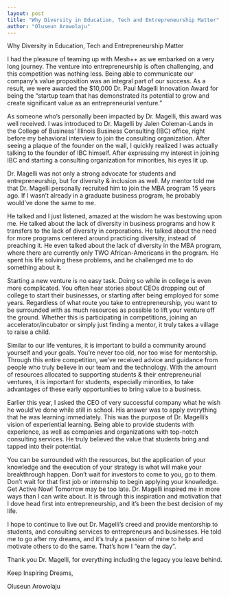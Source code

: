 ```yaml
---
layout: post
title: "Why Diversity in Education, Tech and Entrepreneurship Matter"
author: "Oluseun Arowolaju"
---
```


Why Diversity in Education, Tech and Entrepreneurship Matter

I had the pleasure of teaming up with Mesh++ as we embarked on a very long journey. The venture into entrepreneurship is often challenging, and this competition was nothing less. Being able to communicate our company’s value proposition was an integral part of our success. As a result, we were awarded the $10,000 Dr. Paul Magelli Innovation Award for being the “startup team that has demonstrated its potential to grow and create significant value as an entrepreneurial venture.”

As someone who’s personally been impacted by Dr. Magelli, this award was well received. I was introduced to Dr. Magelli by Jalen Coleman-Lands in the College of Business’ Illinois Business Consulting (IBC) office, right before my behavioral interview to join the consulting organization. After seeing a plaque of the founder on the wall, I quickly realized I was actually talking to the founder of IBC himself. After expressing my interest in joining IBC and starting a consulting organization for minorities, his eyes lit up.

Dr. Magelli was not only a strong advocate for students and entrepreneurship, but for diversity & inclusion as well. My mentor told me that Dr. Magelli personally recruited him to join the MBA program 15 years ago. If I wasn’t already in a graduate business program, he probably would’ve done the same to me.

He talked and I just listened, amazed at the wisdom he was bestowing upon me. He talked about the lack of diversity in business programs and how it transfers to the lack of diversity in corporations. He talked about the need for more programs centered around practicing diversity, instead of preaching it. He even talked about the lack of diversity in the MBA program, where there are currently only TWO African-Americans in the program. He spent his life solving these problems, and he challenged me to do something about it.


Starting a new venture is no easy task. Doing so while in college is even more complicated. You often hear stories about CEOs dropping out of college to start their businesses, or starting after being employed for some years. Regardless of what route you take to entrepreneurship, you want to be surrounded with as much resources as possible to lift your venture off the ground. Whether this is participating in competitions, joining an accelerator/incubator or simply just finding a mentor, it truly takes a village to raise a child.

Similar to our life ventures, it is important to build a community around yourself and your goals. You’re never too old, nor too wise for mentorship. Through this entire competition, we’ve received advice and guidance from people who truly believe in our team and the technology. With the amount of resources allocated to supporting students & their entrepreneurial ventures, it is important for students, especially minorities, to take advantages of these early opportunities to bring value to a business.

Earlier this year, I asked the CEO of very successful company what he wish he would’ve done while still in school. His answer was to apply everything that he was learning immediately. This was the purpose of Dr. Magelli’s vision of experiential learning. Being able to provide students with experience, as well as companies and organizations with top-notch consulting services. He truly believed the value that students bring and tapped into their potential.


You can be surrounded with the resources, but the application of your knowledge and the execution of your strategy is what will make your breakthrough happen. Don’t wait for investors to come to you, go to them. Don’t wait for that first job or internship to begin applying your knowledge. Get Active Now! Tomorrow may be too late. Dr. Magelli inspired me in more ways than I can write about. It is through this inspiration and motivation that I dove head first into entrepreneurship, and it’s been the best decision of my life.

I hope to continue to live out Dr. Magelli’s creed and provide mentorship to students, and consulting services to entrepreneurs and businesses. He told me to go after my dreams, and it’s truly a passion of mine to help and motivate others to do the same. That’s how I “earn the day”.

Thank you Dr. Magelli, for everything including the legacy you leave behind.

Keep Inspiring Dreams,

Oluseun Arowolaju
